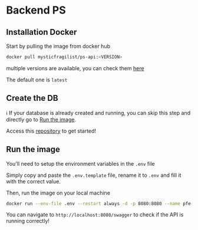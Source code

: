 # Backend PS

## Installation Docker
Start by pulling the image from docker hub
```bash
docker pull mysticfragilist/ps-api:<VERSION>
```
multiple versions are available, you can check them [here](https://hub.docker.com/repository/docker/mysticfragilist/ps-api/tags?page=1&ordering=last_updated)

The default one is `latest`

## Create the DB

ℹ️ If your database is already created and running, you can skip this step and directly go to [Run the image](#run-the-image).

Access this [repository](https://github.com/projets-fin-bac-24/database-setup) to get started!

## Run the image
You'll need to setup the environment variables in the `.env` file

Simply copy and paste the `.env.template` file, rename it to `.env` and fill it with the correct value.

Then, run the image on your local machine
```bash
docker run --env-file .env --restart always -d -p 8080:8080 --name pfe-api mysticfragilist/ps-api:<VERSION>
```

You can navigate to `http://localhost:8080/swagger` to check if the API is running correctly!

